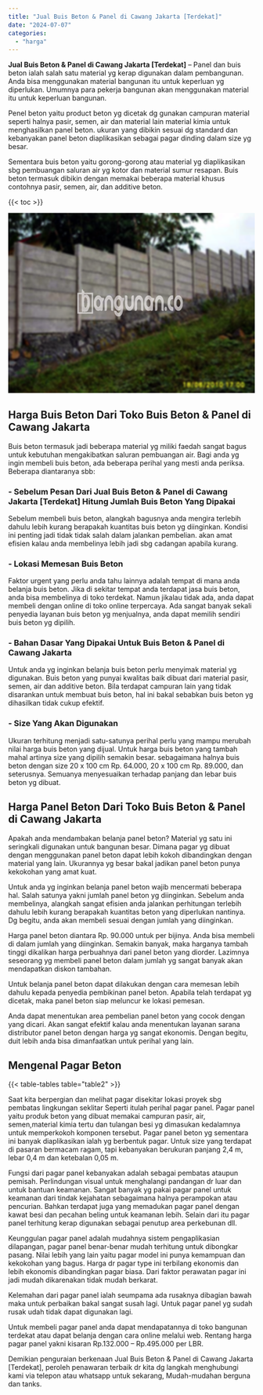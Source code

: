 ```yaml
---
title: "Jual Buis Beton & Panel di Cawang Jakarta [Terdekat]"
date: "2024-07-07"
categories: 
  - "harga"
---
```


**Jual Buis Beton & Panel di Cawang Jakarta \[Terdekat\]** – Panel dan buis beton ialah salah satu material yg kerap digunakan dalam pembangunan. Anda bisa menggunakan material bangunan itu untuk keperluan yg diperlukan. Umumnya para pekerja bangunan akan menggunakan material itu untuk keperluan bangunan.

Penel beton yaitu product beton yg dicetak dg gunakan campuran material seperti halnya pasir, semen, air dan material lain material kimia untuk menghasilkan panel beton. ukuran yang dibikin sesuai dg standard dan kebanyakan panel beton diaplikasikan sebagai pagar dinding dalam size yg besar.

Sementara buis beton yaitu gorong-gorong atau material yg diaplikasikan sbg pembuangan saluran air yg kotor dan material sumur resapan. Buis beton termasuk dibikin dengan memakai beberapa material khusus contohnya pasir, semen, air, dan additive beton.

{{< toc >}}

![Jual Buis Beton & Panel di Cawang Jakarta [Terdekat]](/images/jual-panel-buis-beton-murah-49.png)

## Harga Buis Beton Dari Toko Buis Beton & Panel di Cawang Jakarta

Buis beton termasuk jadi beberapa material yg miliki faedah sangat bagus untuk kebutuhan mengakibatkan saluran pembuangan air. Bagi anda yg ingin membeli buis beton, ada beberapa perihal yang mesti anda periksa. Beberapa diantaranya sbb:

### \- Sebelum Pesan Dari Jual Buis Beton & Panel di Cawang Jakarta \[Terdekat\] Hitung Jumlah Buis Beton Yang Dipakai

Sebelum membeli buis beton, alangkah bagusnya anda mengira terlebih dahulu lebih kurang berapakah kuantitas buis beton yg diinginkan. Kondisi ini penting jadi tidak tidak salah dalam jalankan pembelian. akan amat efisien kalau anda membelinya lebih jadi sbg cadangan apabila kurang.

### \- Lokasi Memesan Buis Beton

Faktor urgent yang perlu anda tahu lainnya adalah tempat di mana anda belanja buis beton. Jika di sekitar tempat anda terdapat jasa buis beton, anda bisa membelinya di toko terdekat. Namun jikalau tidak ada, anda dapat membeli dengan online di toko online terpercaya. Ada sangat banyak sekali penyedia layanan buis beton yg menjualnya, anda dapat memilih sendiri buis beton yg dipilih.

### \- Bahan Dasar Yang Dipakai Untuk Buis Beton & Panel di Cawang Jakarta

Untuk anda yg inginkan belanja buis beton perlu menyimak material yg digunakan. Buis beton yang punyai kwalitas baik dibuat dari material pasir, semen, air dan additive beton. Bila terdapat campuran lain yang tidak disarankan untuk membuat buis beton, hal ini bakal sebabkan buis beton yg dihasilkan tidak cukup efektif.

### \- Size Yang Akan Digunakan

Ukuran terhitung menjadi satu-satunya perihal perlu yang mampu merubah nilai harga buis beton yang dijual. Untuk harga buis beton yang tambah mahal artinya size yang dipilih semakin besar. sebagaimana halnya buis beton dengan size 20 x 100 cm Rp. 64.000, 20 x 100 cm Rp. 89.000, dan seterusnya. Semuanya menyesuaikan terhadap panjang dan lebar buis beton yg dibuat.

## Harga Panel Beton Dari Toko Buis Beton & Panel di Cawang Jakarta

Apakah anda mendambakan belanja panel beton? Material yg satu ini seringkali digunakan untuk bangunan besar. Dimana pagar yg dibuat dengan menggunakan panel beton dapat lebih kokoh dibandingkan dengan material yang lain. Ukurannya yg besar bakal jadikan panel beton punya kekokohan yang amat kuat.

Untuk anda yg inginkan belanja panel beton wajib mencermati beberapa hal. Salah satunya yakni jumlah panel beton yg diinginkan. Sebelum anda membelinya, alangkah sangat efisien anda jalankan perhitungan terlebih dahulu lebih kurang berapakah kuantitas beton yang diperlukan nantinya. Dg begitu, anda akan membeli sesuai dengan jumlah yang diinginkan.

Harga panel beton diantara Rp. 90.000 untuk per bijinya. Anda bisa membeli di dalam jumlah yang diinginkan. Semakin banyak, maka harganya tambah tinggi dikalikan harga perbuahnya dari panel beton yang diorder. Lazimnya seseorang yg membeli panel beton dalam jumlah yg sangat banyak akan mendapatkan diskon tambahan.

Untuk belanja panel beton dapat dilakukan dengan cara memesan lebih dahulu kepada penyedia pembikinan panel beton. Apabila telah terdapat yg dicetak, maka panel beton siap meluncur ke lokasi pemesan.

Anda dapat menentukan area pembelian panel beton yang cocok dengan yang dicari. Akan sangat efektif kalau anda menentukan layanan sarana distributor panel beton dengan harga yg sangat ekonomis. Dengan begitu, duit lebih anda bisa dimanfaatkan untuk perihal yang lain.

## Mengenal Pagar Beton

{{< table-tables table="table2" >}}

Saat kita berpergian dan melihat pagar disekitar lokasi proyek sbg pembatas lingkungan seklitar Seperti itulah perihal pagar panel. Pagar panel yaitu produk beton yang dibuat memakai campuran pasir, air, semen,material kimia tertu dan tulangan besi yg dimasukan kedalamnya untuk memperkokoh komponen tersebut. Pagar panel beton yg sementara ini banyak diaplikasikan ialah yg berbentuk pagar. Untuk size yang terdapat di pasaran bermacam ragam, tapi kebanyakan berukuran panjang 2,4 m, lebar 0,4 m dan ketebalan 0,05 m.

Fungsi dari pagar panel kebanyakan adalah sebagai pembatas ataupun pemisah. Perlindungan visual untuk menghalangi pandangan dr luar dan untuk bantuan keamanan. Sangat banyak yg pakai pagar panel untuk keamanan dari tindak kejahatan sebagaimana halnya perampokan atau pencurian. Bahkan terdapat juga yang memadukan pagar panel dengan kawat besi dan pecahan beling untuk keamanan lebih. Selain dari itu pagar panel terhitung kerap digunakan sebagai penutup area perkebunan dll.

Keunggulan pagar panel adalah mudahnya sistem pengaplikasian dilapangan, pagar panel benar-benar mudah terhitung untuk dibongkar pasang. Nilai lebih yang lain yaitu pagar model ini punya kemampuan dan kekokohan yang bagus. Harga dr pagar type ini terbilang ekonomis dan lebih ekonomis dibandingkan pagar biasa. Dari faktor perawatan pagar ini jadi mudah dikarenakan tidak mudah berkarat.

Kelemahan dari pagar panel ialah seumpama ada rusaknya dibagian bawah maka untuk perbaikan bakal sangat susah lagi. Untuk pagar panel yg sudah rusak udah tidak dapat digunakan lagi.

Untuk membeli pagar panel anda dapat mendapatannya di toko bangunan terdekat atau dapat belanja dengan cara online melalui web. Rentang harga pagar panel yakni kisaran Rp.132.000 – Rp.495.000 per LBR.

Demikian penguraian berkenaan Jual Buis Beton & Panel di Cawang Jakarta \[Terdekat\], peroleh penawaran terbaik dr kita dg langkah menghubungi kami via telepon atau whatsapp untuk sekarang, Mudah-mudahan berguna dan tanks.
